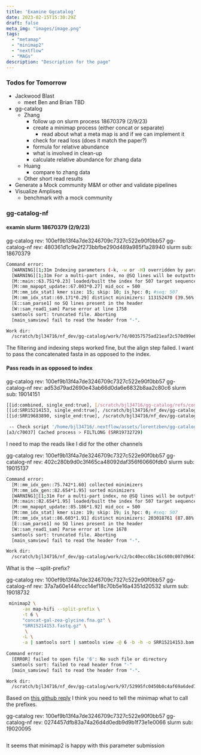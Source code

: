 ```yaml
---
title: 'Examine Ggcatalog'
date: 2023-02-15T15:30:29Z
draft: false
meta_img: "images/image.png"
tags:
  - "metamap"
  - "minimap2"
  - "nextflow"
  - "MAGs"
description: "Description for the page"
---
```


### Todos for Tomorrow

- Jackwood Blast
  - meet Ben and Brian TBD
- gg-catalog
  - Zhang
    - follow up on slurm process 18670379 (2/9/23)
    - create a minimap process (either concat or separate)
      - read about what a meta map is and if we can implement it
    - check for read loss (does it match the paper?)
    - formula for relative abundance
    - what is involved in clean-up
    - calculate relative abundance for zhang data
  - Huang
    - compare to zhang data
  - Other short read results
- Generate a Mock community M&M or other and validate pipelines
- Visualize Ampliseq
  - benchmark with a mock community
  
### gg-catalog-nf

#### examin slurm 18670379 (2/9/23)

gg-catalog rev: 100ef9b13f4a7de3246709c7327c522e90f0bb57
gg-catalog-nf rev: 480361d1c9e2f273bbfbe290d489a985f1a28940
slurm sub: 18670379

```bash
Command error:
  [WARNING][1;31m Indexing parameters (-k, -w or -H) overridden by parameters used in the prebuilt index.[0m
  [WARNING][1;31m For a multi-part index, no @SQ lines will be outputted. Please use --split-prefix.[0m
  [M::main::63.751*0.23] loaded/built the index for 507 target sequence(s)
  [M::mm_mapopt_update::67.003*0.27] mid_occ = 500
  [M::mm_idx_stat] kmer size: 15; skip: 10; is_hpc: 0; #seq: 507
  [M::mm_idx_stat::69.171*0.29] distinct minimizers: 113152470 (39.56% are singletons); average occurrences: 6.599; average spacing: 5.372; total length: 4011685380
  [E::sam_parse1] no SQ lines present in the header
  [W::sam_read1_sam] Parse error at line 1758
  samtools sort: truncated file. Aborting
  [main_samview] fail to read the header from "-".

Work dir:
  /scratch/bjl34716/nf_dev/gg-catalog/work/7d/00357575ad21eaf2c570d99e676a00
```

The filtering and indexing steps worked fine, but the align step failed. I want to pass the concatenated fasta in as opposed to the index. 

#### Pass reads in as opposed to index

gg-catalog rev: 100ef9b13f4a7de3246709c7327c522e90f0bb57
gg-catalog-nf rev: ad53d79ad2690e43ab66d0da6e6832b8aa2c80c6
slurm sub: 19014151

```bash
[[id:combined, single_end:true], [/scratch/bjl34716/gg-catalog/refs/concat-gal-zea-glycine.fna.gz]]
[[id:SRR15214153, single_end:true], /scratch/bjl34716/nf_dev/gg-catalog/work/04/9731d4e4998e55cee8ffcd6801d02d/SRR15214153.fas$[[id:combined, single_end:true], /scratch/bjl34716/nf_dev/gg-catalog/work/fa/8985309130258a2e58dc2c8d66168e/concat-gal-zea-gly$Execution cancelled -- Finishing pending tasks before exit
[[id:SRR19683890, single_end:true], /scratch/bjl34716/nf_dev/gg-catalog/work/34/7e432c4a79d99155b72110f4f0496f/SRR19683890.fas$Execution aborted due to an unexpected error

 -- Check script '/home/bjl34716/.nextflow/assets/lorentzben/gg-catalog-nf/modules/nf-core/minimap2/align/main.nf' at line: 2 $
[a3/c70037] Cached process > FILTLONG (SRR19732729)
```

I need to map the reads like I did for the other channels

gg-catalog rev: 100ef9b13f4a7de3246709c7327c522e90f0bb57
gg-catalog-nf rev: 402c280b9d0c3f465ca48092daf356f60660fdb0
slurm sub: 19015137

```bash
Command error:
  [M::mm_idx_gen::75.742*1.60] collected minimizers
  [M::mm_idx_gen::82.654*1.95] sorted minimizers
  [WARNING][1;31m For a multi-part index, no @SQ lines will be outputted. Please use --split-prefix.[0m
  [M::main::82.654*1.95] loaded/built the index for 507 target sequence(s)
  [M::mm_mapopt_update::85.186*1.92] mid_occ = 500
  [M::mm_idx_stat] kmer size: 19; skip: 19; is_hpc: 0; #seq: 507
  [M::mm_idx_stat::86.603*1.91] distinct minimizers: 203018761 (87.88% are singletons); average occurrences: 1.970; average spacing: 10.030; total length: 4011685380
  [E::sam_parse1] no SQ lines present in the header
  [W::sam_read1_sam] Parse error at line 1678
  samtools sort: truncated file. Aborting
  [main_samview] fail to read the header from "-".

Work dir:
  /scratch/bjl34716/nf_dev/gg-catalog/work/c2/bc40ecc6bc16c600c007d9641b1bc9
```

What is the --split-prefix?



gg-catalog rev: 100ef9b13f4a7de3246709c7327c522e90f0bb57
gg-catalog-nf rev: 37a7a60e144fccc14ef18c70b5e16a4351d20532
slurm sub: 19018732

```bash
 minimap2 \
      -ax map-hifi --split-prefix \
      -t 6 \
      "concat-gal-zea-glycine.fna.gz" \
      "SRR15214153.fastq.gz" \
       \
      -L \
      -a | samtools sort | samtools view -@ 6 -b -h -o SRR15214153.bam
      
Command error:
  [ERROR] failed to open file '6': No such file or directory
  samtools sort: failed to read header from "-"
  [main_samview] fail to read the header from "-".

Work dir:
  /scratch/bjl34716/nf_dev/gg-catalog/work/97/52995fc0450b0c4af69a6ded78df8f

```

Based on [this github reply](https://github.com/lh3/minimap2/issues/548#issuecomment-580545383) I think you need to tell the minimap what to call the prefixes. 

gg-catalog rev: 100ef9b13f4a7de3246709c7327c522e90f0bb57
gg-catalog-nf rev: 0274457dfb83a74a26d4d0edb9d9b1f73e1e0066
slurm sub: 19020095

```bash

```

It seems that minimap2 is happy with this parameter submission
